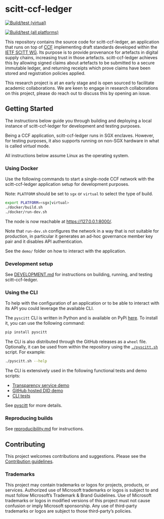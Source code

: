 # scitt-ccf-ledger

[![Build/test (virtual)](https://github.com/microsoft/scitt-ccf-ledger/actions/workflows/build-test-virtual.yml/badge.svg)](https://github.com/microsoft/scitt-ccf-ledger/actions/workflows/build-test-virtual.yml)

[![Build/test (all platforms)](https://msazure.visualstudio.com/One/_apis/build/status%2FCustom%2FSCITT%2Fmicrosoft.scitt-ccf-ledger?branchName=main)](https://msazure.visualstudio.com/One/_build/latest?definitionId=332749&branchName=main)

This repository contains the source code for scitt-ccf-ledger, an application
that runs on top of [CCF](https://github.com/microsoft/CCF) implementing draft standards developed within the [IETF SCITT WG](https://datatracker.ietf.org/wg/scitt/about/). Its purpose is to provide provenance for artefacts in digital supply chains, increasing trust in those artefacts. scitt-ccf-ledger achieves this by allowing signed claims about artefacts to be submitted to a secure immutable ledger, and returning receipts which prove claims have been stored and registration policies applied.

This research project is at an early stage and is open sourced to facilitate academic collaborations. We are keen to engage in research collaborations on this project, please do reach out to discuss this by opening an issue.

## Getting Started

The instructions below guide you through building and deploying a local instance of scitt-ccf-ledger for development and testing purposes.

Being a CCF application, scitt-ccf-ledger runs in SGX enclaves. However, for testing purposes, it also supports running on non-SGX hardware in what is called *virtual* mode.

All instructions below assume Linux as the operating system.

### Using Docker

Use the following commands to start a single-node CCF network with the scitt-ccf-ledger application setup for development purposes.

Note: `PLATFORM` should be set to `sgx` or `virtual` to select the type of build.

```sh
export PLATFORM=<sgx|virtual>
./docker/build.sh
./docker/run-dev.sh
```

The node is now reachable at https://127.0.0.1:8000/.

Note that `run-dev.sh` configures the network in a way that is not suitable for production, in particular it generates an ad-hoc governance member key pair and it disables API authentication.

See the `demo/` folder on how to interact with the application.

### Development setup

See [DEVELOPMENT.md](DEVELOPMENT.md) for instructions on building, running, and testing scitt-ccf-ledger.

### Using the CLI

To help with the configuration of an application or to be able to interact with its API you could leverage the available CLI.

The `pyscitt` CLI is written in Python and is available on PyPi [here](https://pypi.org/project/pyscitt/). To install it, you can use the following command:

```sh
pip install pyscitt
```

The CLI is also distributed through the GitHub releases as a `wheel` file. Optionally, it can be used from within the repository using the [`./pyscitt.sh`](../pyscitt.sh) script. For example: 

```sh
./pyscitt.sh --help
```

The CLI is extensively used in the following functional tests and demo scripts:

- [Transparency service demo](./demo/cts_poc/README.md)
- [GitHub hosted DID demo](./demo/github/README.md)
- [CLI tests](./test/test_cli.py)

See [pyscitt](pyscitt/README.md) for more details.

### Reproducing builds

See [reproducibility.md](./docs/reproducibility.md) for instructions.

## Contributing

This project welcomes contributions and suggestions. Please see the [Contribution guidelines](CONTRIBUTING.md).

### Trademarks 
This project may contain trademarks or logos for projects, products, or services. Authorized use of Microsoft trademarks or logos is subject to and must follow Microsoft’s Trademark & Brand Guidelines. Use of Microsoft trademarks or logos in modified versions of this project must not cause confusion or imply Microsoft sponsorship. Any use of third-party trademarks or logos are subject to those third-party’s policies.
